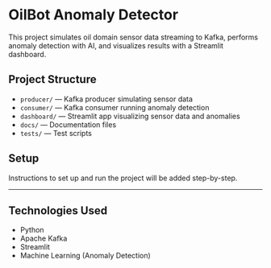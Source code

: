 # OilBot Anomaly Detector

This project simulates oil domain sensor data streaming to Kafka, performs anomaly detection with AI, and visualizes results with a Streamlit dashboard.

## Project Structure

- `producer/` — Kafka producer simulating sensor data  
- `consumer/` — Kafka consumer running anomaly detection  
- `dashboard/` — Streamlit app visualizing sensor data and anomalies
- `docs/` — Documentation files  
- `tests/` — Test scripts  

## Setup

Instructions to set up and run the project will be added step-by-step.

---

## Technologies Used

- Python  
- Apache Kafka  
- Streamlit
- Machine Learning (Anomaly Detection)  

